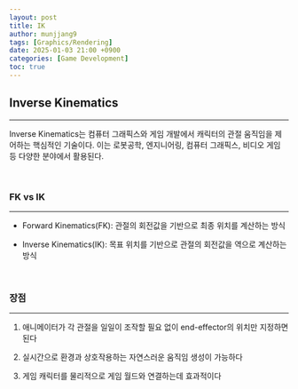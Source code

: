 ```yaml
---
layout: post
title: IK
author: munjjang9
tags: [Graphics/Rendering]
date: 2025-01-03 21:00 +0900
categories: [Game Development]
toc: true
---
```


## Inverse Kinematics
---

Inverse Kinematics는 컴퓨터 그래픽스와 게임 개발에서 캐릭터의 관절 움직임을 제어하는 핵심적인 기술이다. 이는 로봇공학, 엔지니어링, 컴퓨터 그래픽스, 비디오 게임 등 다양한 분야에서 활용된다.

<br>

### FK vs IK
---
- Forward Kinematics(FK): 관절의 회전값을 기반으로 최종 위치를 계산하는 방식

- Inverse Kinematics(IK): 목표 위치를 기반으로 관절의 회전값을 역으로 계산하는 방식

<br>

### 장점
---
1. 애니메이터가 각 관절을 일일이 조작할 필요 없이 end-effector의 위치만 지정하면 된다

2. 실시간으로 환경과 상호작용하는 자연스러운 움직임 생성이 가능하다

3. 게임 캐릭터를 물리적으로 게임 월드와 연결하는데 효과적이다
